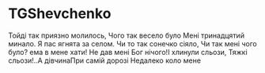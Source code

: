 # TGShevchenko

Тойді так приязно молилось,
Чого так весело було
Мені тринадцятий минало.
Я пас ягнята за селом.
Чи то так сонечко сіяло,
Чи так мені чого було?
ема в мене хати!
Не дав мені Бог нічого!І хлинули сльози,
Тяжкі сльози!..А дівчинаПри самій дорозі
Недалеко коло мене